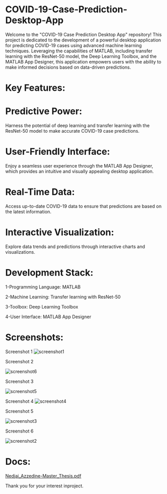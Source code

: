 # COVID-19-Case-Prediction-Desktop-App
Welcome to the "COVID-19 Case Prediction Desktop App" repository! This project is dedicated to the development of a powerful desktop application for predicting COVID-19 cases using advanced machine learning techniques. Leveraging the capabilities of MATLAB, including transfer learning with the ResNet-50 model, the Deep Learning Toolbox, and the MATLAB App Designer, this application empowers users with the ability to make informed decisions based on data-driven predictions.

# Key Features:

# Predictive Power:
Harness the potential of deep learning and transfer learning with the ResNet-50 model to make accurate COVID-19 case predictions.

# User-Friendly Interface:
Enjoy a seamless user experience through the MATLAB App Designer, which provides an intuitive and visually appealing desktop application.

# Real-Time Data:
Access up-to-date COVID-19 data to ensure that predictions are based on the latest information.

# Interactive Visualization:
Explore data trends and predictions through interactive charts and visualizations.



# Development Stack:

1-Programming Language: MATLAB

2-Machine Learning: Transfer learning with ResNet-50

3-Toolbox: Deep Learning Toolbox

4-User Interface: MATLAB App Designer

# Screenshots:

Screenshot 1
![screenshot1](https://github.com/AzzedineNed/COVID-19-Case-Prediction-Desktop-App/assets/121098331/19c98e7b-9513-473e-a52d-27fe7330a2b2)

Screenshot 2

![screenshot6](https://github.com/AzzedineNed/COVID-19-Case-Prediction-Desktop-App/assets/121098331/23c7a403-ee08-4a5b-b2e7-6dcb3a6470cf)


Screenshot 3

![screenshot5](https://github.com/AzzedineNed/COVID-19-Case-Prediction-Desktop-App/assets/121098331/f78aef53-4b20-46cc-ac6f-0fdebbe13e4b)


Screenshot 4
![screenshot4](https://github.com/AzzedineNed/COVID-19-Case-Prediction-Desktop-App/assets/121098331/9a166eee-1434-489c-8ef9-d039e30d0c60)


Screenshot 5

![screenshot3](https://github.com/AzzedineNed/COVID-19-Case-Prediction-Desktop-App/assets/121098331/3710298f-0b3c-457c-8bc3-2519ea4022f0)


Screenshot 6

![screenshot2](https://github.com/AzzedineNed/COVID-19-Case-Prediction-Desktop-App/assets/121098331/833e49f2-0bb6-49bd-822e-e2f8498c197e)



# Docs:
[Nedjai_Azzedine-Master_Thesis.pdf](https://github.com/AzzedineNed/COVID-19-Case-Prediction-Desktop-App/files/12708744/Nedjai_Azzedine-Master_Thesis.pdf)


Thank you for your interest inproject.
